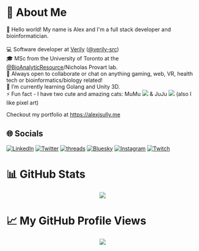 # 💫 About Me

👋 Hello world! My name is Alex and I'm a full stack developer and bioinformatician.
<br><br>
💻 Software developer at [Verily](https://verily.com/) ([@verily-src](https://github.com/verily-src))
<br>
🎓 MSc from the University of Toronto at the [@BioAnalyticResource](https://bar.utoronto.ca/)/Nicholas Provart lab.
<br>
👯 Always open to collaborate or chat on anything gaming, web, VR, health tech or bioinformatics/biology related!
<br>
🌱 I’m currently learning Golang and Unity 3D.
<br>
⚡ Fun fact - I have two cute and amazing cats: MuMu ![](https://cdn.discordapp.com/emojis/922303368460898334.webp?size=96&quality=lossless) & JuJu ![](https://cdn.discordapp.com/emojis/922303097949290536.webp?size=96&quality=lossless) (also I like pixel art)

Checkout my portfolio at <https://alexjsully.me>

## 🌐 Socials

[![LinkedIn](https://img.shields.io/badge/LinkedIn-%230077B5.svg?logo=linkedin&logoColor=white)](https://linkedin.com/in/alexanderjsullivan)
[![Twitter](https://img.shields.io/badge/X-%23000000.svg?&logo=X&logoColor=white)](https://twitter.com/AlexJSully)
[![threads](https://img.shields.io/badge/Threads-%23000000.svg?logo=Threads&logoColor=white)](https://www.threads.net/@alex.j.sullly)
[![Bluesky](https://img.shields.io/badge/Bluesky-%230085ffff.svg?&logo=Bluesky&logoColor=white)](https://bsky.app/profile/alexjsully.bsky.social)
[![Instagram](https://img.shields.io/badge/Instagram-%23fa7e1eff.svg?logo=Instagram&logoColor=white)](https://instagram.com/ironjoohyun)
[![Twitch](https://img.shields.io/badge/Twitch-%239146FF.svg?logo=Twitch&logoColor=white)](https://twitch.tv/alexjsully)

# 📊 GitHub Stats

<div align="center">
  <img src="https://github-readme-stats.vercel.app/api/top-langs/?username=AlexJSully&theme=dark&hide_border=true&include_all_commits=true&count_private=false&layout=pie&langs_count=10" />
</div>

# 📈 My GitHub Profile Views

<div align="center">
  <img src="https://profile-counter.glitch.me/AlexJSully/count.svg?"  />
</div>

<!-- Proudly created with GPRM ( https://gprm.itsvg.in ) -->
